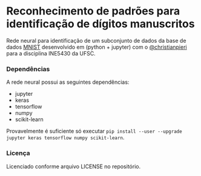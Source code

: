 # Reconhecimento de padrões para identificação de dígitos manuscritos

Rede neural para identificação de um subconjunto de dados da base de dados [MNIST](https://en.wikipedia.org/wiki/MNIST_database) desenvolvido em (python + jupyter) com o [@christianpieri](https://github.com/christianpieri/) para a disciplina INE5430 da UFSC.

### Dependências ###

A rede neural possui as seguintes dependências:
- jupyter
- keras
- tensorflow
- numpy
- scikit-learn

Provavelmente é suficiente só executar `pip install --user --upgrade jupyter keras tensorflow numpy scikit-learn`.

### Licença ###

Licenciado conforme arquivo LICENSE no repositório.
